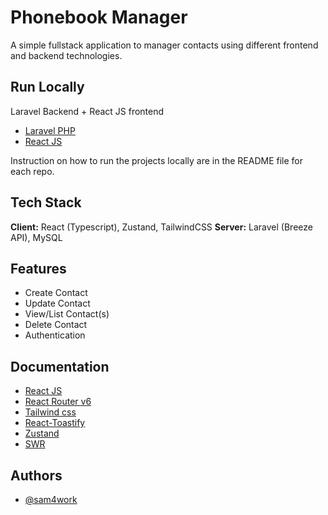 
# Phonebook Manager

A simple fullstack application to manager contacts using different frontend and backend technologies.


## Run Locally

Laravel Backend + React JS frontend
- [Laravel PHP](https://github.com/sam4work/phonebook-api-laravel.git)
- [React JS](https://github.com/sam4work/phonebook-ui-reactjs.git)

Instruction on how to run the projects locally are in the README file for each repo.

## Tech Stack

**Client:** React (Typescript), Zustand, TailwindCSS
**Server:** Laravel (Breeze API), MySQL 



## Features

- Create Contact
- Update Contact
- View/List Contact(s)
- Delete Contact
- Authentication


## Documentation

- [React JS](https://react.dev/) 
- [React Router v6](https://reactrouter.com)
- [Tailwind css ](https://tailwindcss.com/)
- [React-Toastify ](https://fkhadra.github.io/react-toastify/introduction)
- [Zustand](https://docs.pmnd.rs/zustand)
- [SWR](https://swr.vercel.app/)




## Authors

- [@sam4work](https://github.com/sam4work)

